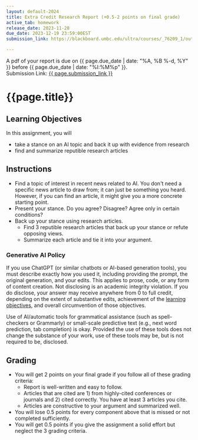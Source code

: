```yaml
---
layout: default-2024
title: Extra Credit Research Report (+0.5-2 points on final grade)
active_tab: homework
release_date: 2023-11-28
due_date: 2023-12-19 23:59:00EST
submission_link: https://blackboard.umbc.edu/ultra/courses/_76209_1/outline/assessment/test/_6498924_1?courseId=_76209_1

---
```


<div class="alert alert-info">
A pdf of your report is due on {{ page.due_date | date: "%A, %B %-d, %Y" }} before {{ page.due_date | date: "%I:%M%p" }}. 
<br>Submission Link: <a href="{{page.submission_link}}">{{ page.submission_link }}</a>
</div>

{{page.title}}
=============================================================
## Learning Objectives
In this assignment, you will
- take a stance on an AI topic and back it up with evidence from research
- find and summarize reputible research articles

## Instructions
- Find a topic of interest in recent news related to AI. You don't need a specific news article to draw from; it can just be something you heard. However, if you can find an article, it might give you a more concrete starting point.
- Present your stance. Do you agree? Disagree? Agree only in certain conditions?
- Back up your stance using research articles.
  - Find 3 reputible research articles that back up your stance or refute opposing views.
  - Summarize each article and tie it into your argument.


### Generative AI Policy

If you use ChatGPT (or similar chatbots or AI-based generation tools), you must describe exactly how you used it, including providing the prompt, the original generation, and your edits. This applies to prose, code, or any form of content creation. Not disclosing is an academic integrity violation. If you do disclose, your answer may receive anywhere from 0 to full credit, depending on the extent of substantive edits, achievement of the [learning objectives](#learning-objectives), and overall circumvention of those objectives.

Use of AI/automatic tools for grammatical assistance (such as spell-checkers or Grammarly) or small-scale predictive text (e.g., next word prediction, tab completion) is okay. Provided the use of these tools does not change the substance of your work, use of these tools may be, but is not required to be, disclosed.


## Grading
- You will get 2 points on your final grade if you follow all of these grading criteria:
  - Report is well-written and easy to follow.
  - Articles that are cited are 1) from highly-cited conferences or journals and 2) cited correctly. You have at least 3 articles you cite.
  - Articles are constructive to your argument and summarized well.
- You will lose 0.5 points for every component above that is missed or not completed sufficiently.
- You will get 0.5 points if you give the assignment a solid effort but neglect the 3 grading criteria.
